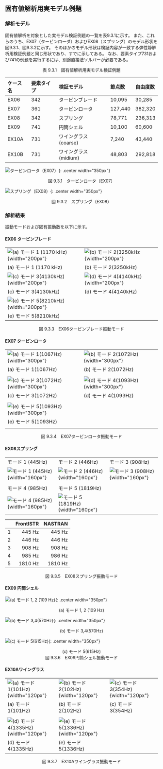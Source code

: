 ## 固有値解析用実モデル例題

### 解析モデル

固有値解析を対象とした実モデル検証例題の一覧を表9.3.1に示す。
また、これらのうち、EX07（タービンローダ）およびEX08（スプリング）のモデル形状を図9.3.1、図9.3.2に示す。
そのほかのモデル形状は検証内容が一致する弾性静解析用検証例題と同じ形状であり、すでに示してある。
なお、要素タイプ731および741の例題を実行するには、別途直接法ソルバーが必要である。

<div style="text-align: center;">
表 9.3.1　固有値解析用実モデル検証例題
</div>

| ケース名 | 要素タイプ | 検証モデル           | 節点数  | 自由度数 |
|:---------|:-----------|:---------------------|:--------|:---------|
| EX06     | 342        | タービンブレード     | 10,095  | 30,285   |
| EX07     | 361        | タービンロータ       | 127,440 | 382,320  |
| EX08     | 342        | スプリング           | 78,771  | 236,313  |
| EX09     | 741        | 円筒シェル           | 10,100  | 60,600   |
| EX10A    | 731        | ワイングラス(coarse) | 7,240   | 43,440   |
| EX10B    | 731        | ワイングラス(midium) | 48,803  | 292,818  |

![タービンロータ（EX07）](./media/example03_01.png){: .center width="350px"}
<div style="text-align: center;">
図 9.3.1　タービンロータ（EX07）
</div>

![スプリング（EX08）](./media/example03_02.png){: .center width="350px"}
<div style="text-align: center;">
図 9.3.2　スプリング（EX08）
</div>

### 解析結果

振動モードおよび固有振動数を以下に示す。

#### EX06 タービンブレード

|                                                    |                                                    |
|----------------------------------------------------|----------------------------------------------------|
| ![(a) モード 1 (1170 kHz)](./media/example03_03.png){width="200px"} | ![(b) モード 2(3250kHz](./media/example03_04.png){width="200px"} |
| (a) モード 1 (1170 kHz)                            | (b) モード 2(3250kHz)                              |
| ![(c) モード 3(4130kHz)](./media/example03_05.png){width="200px"}   | ![(d) モード 4(4140kHz)](./media/example03_06.png){width="200px"} |
| (c) モード 3(4130kHz)                              | (d) モード 4(4140kHz)                              |
| ![(e) モード 5(8210kHz)](./media/example03_07.png){width="200px"} |                                                    |
| (e) モード 5(8210kHz)                              |                                                    |

<div style="text-align: center;">
図 9.3.3　EX06タービンブレード振動モード
</div>

#### EX07 タービンロータ

|                                                    |                                                    |
|----------------------------------------------------|----------------------------------------------------|
| ![(a) モード 1(1067Hz)](./media/example03_08.png){width="300px"} | ![(b) モード 2(1072Hz)](./media/example03_09.png){width="300px"} |
| (a) モード 1(1067Hz)                               | (b) モード 2(1072Hz)                               |
|                                                    |                                                    |
| ![(c) モード 3(1072Hz)](./media/example03_10.png){width="300px"} | ![(d) モード 4(1093Hz)](./media/example03_11.png){width="300px"} |
| (c) モード 3(1072Hz)                               | (d) モード 4(1093Hz)                               |
|                                                    |                                                    |
| ![(e) モード 5(1093Hz)](./media/example03_12.png){width="300px"} |                                                    |
| (e) モード 5(1093Hz)                               |                                                    |
|                                                    |                                                    |

<div style="text-align: center;">
図 9.3.4　EX07タービンロータ振動モード
</div>

#### EX08スプリング

|                                                    |                                                    |                                                    |
|----------------------------------------------------|----------------------------------------------------|----------------------------------------------------|
| モード 1 (445Hz)                                   | モード 2 (446Hz)                                   | モード 3 (908Hz)                                   |
| ![モード 1 (445Hz)](./media/example03_13.png){width="160px"} | ![モード 2 (446Hz)](./media/example03_14.png){width="160px"} | ![モード 3 (908Hz)](./media/example03_15.png){width="160px"} |
|                                                    |                                                    |
| モード 4 (985Hz)                                   | モード 5 (1819Hz)                                  |                                                    |
| ![モード 4 (985Hz)](./media/example03_16.png){width="160px"} | ![モード 5 (1819Hz)](./media/example03_17.png){width="160px"} |                                                    |

|   | FrontISTR | NASTRAN |
|---|----------:|--------:|
| 1 | 445 Hz    | 445 Hz  |
| 2 | 446 Hz    | 446 Hz  |
| 3 | 908 Hz    | 908 Hz  |
| 4 | 985 Hz    | 986 Hz  |
| 5 | 1810 Hz   | 1810 Hz |

<div style="text-align: center;">
図 9.3.5　EX08スプリング振動モード
</div>

#### EX09 円筒シェル

![(a) モード 1, 2 (109 Hz)](./media/example03_18.png){: .center width="350px"}
<div style="text-align: center;">
(a) モード 1, 2 (109 Hz)
</div>

![(b) モード 3,4(570Hz)](./media/example03_19.png){: .center width="350px"}
<div style="text-align: center;">
(b) モード 3,4(570Hz)
</div>

![(c) モード 5(615Hz)](./media/example03_20.png){: .center width="350px"}
<div style="text-align: center;">
(c) モード 5(615Hz)
</div>

<div style="text-align: center;">
図 9.3.6　EX09円筒シェル振動モード
</div>

#### EX10Aワイングラス

|                                                    |                                                    |                                                    |
|----------------------------------------------------|----------------------------------------------------|----------------------------------------------------|
| ![(a) モード 1(101Hz)](./media/example03_21.png){width="120px"} | ![(b) モード 2(102Hz)](./media/example03_22.png){width="120px"} | ![(c) モード 3(354Hz)](./media/example03_23.png){width="120px"} |
| (a) モード 1(101Hz)                                | (b) モード 2(102Hz)                                | (c) モード 3(354Hz)                                |
|                                                    |                                                    |                                                    |
| ![(d) モード 4(1335Hz)](./media/example03_24.png){width="120px"} | ![(e) モード 5(1336Hz)](./media/example03_25.png){width="120px"} |                                                    |
| (d) モード 4(1335Hz)                               | (e) モード 5(1336Hz)                               |                                                    |

<div style="text-align: center;">
図 9.3.7　EX10Aワイングラス振動モード
</div>


